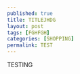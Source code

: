 ```yaml
---
published: true
title: TITLEJHDG
layout: post
tags: [FGHFGH]
categories: [SHOPPING]
permalink: TEST
---
```

<Aa href="www.abcd.com">TESTING</a>